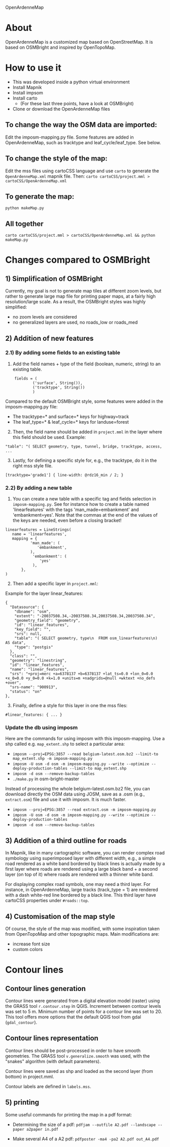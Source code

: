 OpenArdenneMap

# About
OpenArdenneMap is a customized map based on OpenStreetMap. It is based on OSMBright and inspired by OpenTopoMap.

# How to use it

* This was developed inside a python virtual environment
* Install Mapnik
* Install impsom
* Install carto
  * (For these last three points, have a look at OSMBright)
* Clone or download the OpenArdenneMap files

## To change the way the OSM data are imported:
Edit the imposm-mapping.py file. Some features are added in OpenArdenneMap, such as tracktype and leaf_cycle/leaf_type. See below.

## To change the style of the map:
Edit the mss files using cartoCSS language and use `carto` to generate the `OpenArdenneMap.xml` mapnik file. Then:
`carto cartoCSS/project.mml > cartoCSS/OpenArdenneMap.xml`

## To generate the map:
`python makeMap.py`

## All together
`carto cartoCSS/project.mml > cartoCSS/OpenArdenneMap.xml && python makeMap.py`

# Changes compared to OSMBright

## 1) Simplification of OSMBright
Currently, my goal is not to generate map tiles at different zoom levels, but rather to generate large map file for printing paper maps, at a fairly high resolution/large scale. As a result, the OSMBright styles was highly simplified:
* no zoom levels are considered
* no generalized layers are used, no roads_low or roads_med

## 2) Addition of new features

### 2.1) By adding some fields to an existing table
1) Add the field names + type of the field (boolean, numeric, string) to an existing table.

```
    fields = (
            ('surface', String()),
            ('tracktype', String())
            )
```

Compared to the default OSMBright style, some features were added in the imposm-mapping.py file:
* The tracktype=* and surface=* keys for highway=track
* The leaf_type=* & leaf_cycle=* keys for landuse=forest

2) Then, the field name should be added in `project.mml` in the layer where this field should be used.
Example:

```
"table": "( SELECT geometry, type, tunnel, bridge, tracktype, access, ...
```

3) Lastly, for defining a specific style for, e.g., the tracktype, do it in the right mss style file.

```
[tracktype='grade1'] { line-width: @rdz16_min / 2; }
```


### 2.2) By adding a new table
1) You can create a new table with a specific tag and fields selection in `imposm-mapping.py`. See for instance how to create a table named 'linearfeatures' with the tags 'man_made=embankment' and 'embankment=yes'. Note that the commas at the end of the values of the keys are needed, even before a closing bracket!

```
linearfeatures = LineStrings(
   name = 'linearfeatures',
   mapping = {
           'man_made': (
              'embankment',
           ),
            'embankment': (
               'yes'
            ),
       },
)
```

2) Then add a specific layer in `project.mml`:

Example for the layer linear_features:
```
{
  "Datasource": {
    "dbname": "osm",
    "extent": "-20037508.34,-20037508.34,20037508.34,20037508.34",
    "geometry_field": "geometry",
    "id": "linear_features",
    "key_field": "",
    "srs": null,
    "table": "( SELECT geometry, type\n  FROM osm_linearfeatures\n)  AS data",
    "type": "postgis"
  },
  "class": "",
  "geometry": "linestring",
  "id": "linear_features",
  "name": "linear_features",
  "srs": "+proj=merc +a=6378137 +b=6378137 +lat_ts=0.0 +lon_0=0.0 +x_0=0.0 +y_0=0.0 +k=1.0 +units=m +nadgrids=@null +wktext +no_defs +over",
  "srs-name": "900913",
  "status": "on"
},
```


3) Finally, define a style for this layer in one the mss files:

`#linear_features: { ... }`


### Update the db using imposm
Here are the commands for using imposm with this imposm-mapping. Use a shp called e.g. `map_extent.shp` to select a particular area:
* `imposm --proj=EPSG:3857 --read belgium-latest.osm.bz2 --limit-to map_extent.shp -m imposm-mapping.py`
* `imposm -U osm -d osm -m imposm-mapping.py --write --optimize --deploy-production-tables --limit-to map_extent.shp`
* `imposm -d osm --remove-backup-tables`
* `./make.py` in osm-bright-master

Instead of processing the whole belgium-latest.osm.bz2 file, you can download directly the OSM data using JOSM, save as a .osm (e.g., `extract.osm`) file and use it with imposm. It is much faster.
* `imposm --proj=EPSG:3857 --read extract.osm -m imposm-mapping.py`
* `imposm -U osm -d osm -m imposm-mapping.py --write --optimize --deploy-production-tables`
* `imposm -d osm --remove-backup-tables`


## 3) Addition of a third outline for roads
In Mapnik, like in many cartographic software, you can render complex road symbology using superimposed layer with different width, e.g., a simple road rendered as a white band bordered by black lines is actually made by a first layer where roads are rendered using a large black band + a second layer (on top of it) where roads are rendered with a thinner white band.

For displaying complex road symbols, one may need a third layer. For instance, in OpenArdenneMap, large tracks (track_type = 1) are rendered with a dash white-red line bordered by a black line.
This third layer have cartoCSS properties under `#roads::top`.


## 4) Customisation of the map style
Of course, the style of the map was modified, with some inspiration taken from OpenTopoMap and other topographic maps. Main modifications are:
* increase font size
* custom colors

# Contour lines

## Contour lines generation
Contour lines were generated from a digital elevation model (raster) using the GRASS tool `r.contour.step` in QGIS. Increment between contour levels was set to 5 m. Minimum number of points for a contour line was set to 20. This tool offers more options that the default QGIS tool from gdal (`gdal_contour`).

## Contour lines representation
Contour lines should be post-processed in order to have smooth geometries. The GRASS tool `v.generalize.smooth` was used, with the "snakes" algorithm (with default parameters).

Contour lines were saved as shp and loaded as the second layer (from bottom) in project.mml.

Contour labels are defined in `labels.mss`.

## 5) printing
Some useful commands for printing the map in a pdf format:

* Determining the size of a pdf:
`pdfjam --outfile A2.pdf --landscape --paper a2paper in.pdf`

* Make several A4 of a A2 pdf:
`pdfposter -ma4 -pa2 A2.pdf out_A4.pdf`
